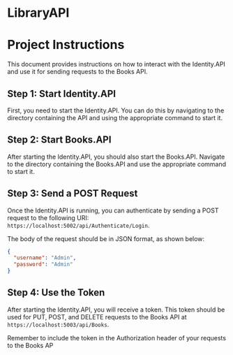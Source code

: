 # LibraryAPI

# Project Instructions

This document provides instructions on how to interact with the Identity.API and use it for sending requests to the Books API.

## Step 1: Start Identity.API

First, you need to start the Identity.API. You can do this by navigating to the directory containing the API and using the appropriate command to start it.

## Step 2: Start Books.API

After starting the Identity.API, you should also start the Books.API. Navigate to the directory containing the Books.API and use the appropriate command to start it.

## Step 3: Send a POST Request

Once the Identity.API is running, you can authenticate by sending a POST request to the following URI: `https://localhost:5002/api/Authenticate/Login`.

The body of the request should be in JSON format, as shown below:

```json
{
  "username": "Admin",
  "password": "Admin"
}
```

## Step 4: Use the Token

After starting the Identity.API, you will receive a token. This token should be used for PUT, POST, and DELETE requests to the Books API at `https://localhost:5003/api/Books`.

Remember to include the token in the Authorization header of your requests to the Books AP
